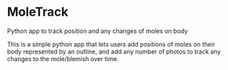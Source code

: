 # MoleTrack
Python app to track position and any changes of moles on body


This is a simple python app that lets users add positions of moles on their body represented by an outline, and add any number of photos to track any changes to the mole/blemish over time.
